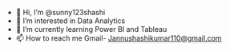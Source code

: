 - 👋 Hi, I’m @sunny123shashi
- 👀 I’m interested in Data Analytics
- 🌱 I’m currently learning Power BI and Tableau
- 📫 How to reach me  Gmail- Jannushashikumar110@gmail.com
  

<!---
sunny123shashi/sunny123shashi is a ✨ special ✨ repository because its `README.md` (this file) appears on your GitHub profile.
You can click the Preview link to take a look at your changes.
--->
